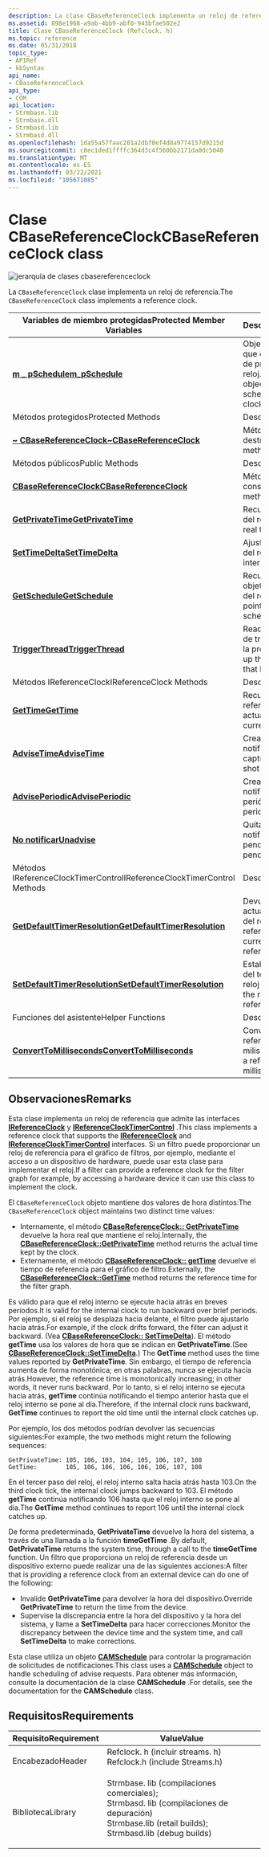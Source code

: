 ```yaml
---
description: La clase CBaseReferenceClock implementa un reloj de referencia.
ms.assetid: 898e1968-a9ab-4bb9-abf0-943bfae502e2
title: Clase CBaseReferenceClock (Refclock. h)
ms.topic: reference
ms.date: 05/31/2018
topic_type:
- APIRef
- kbSyntax
api_name:
- CBaseReferenceClock
api_type:
- COM
api_location:
- Strmbase.lib
- Strmbase.dll
- Strmbasd.lib
- Strmbasd.dll
ms.openlocfilehash: 1da55a57faac201a2dbf0ef4d8a9774157d9215d
ms.sourcegitcommit: c8ec1ded1ffffc364d3c4f560bb2171da0dc5040
ms.translationtype: MT
ms.contentlocale: es-ES
ms.lasthandoff: 03/22/2021
ms.locfileid: "105671085"
---
```

# <a name="cbasereferenceclock-class"></a><span data-ttu-id="b6a47-103">Clase CBaseReferenceClock</span><span class="sxs-lookup"><span data-stu-id="b6a47-103">CBaseReferenceClock class</span></span>

![jerarquía de clases cbasereferenceclock](images/rclock01.png)

<span data-ttu-id="b6a47-105">La `CBaseReferenceClock` clase implementa un reloj de referencia.</span><span class="sxs-lookup"><span data-stu-id="b6a47-105">The `CBaseReferenceClock` class implements a reference clock.</span></span>



| <span data-ttu-id="b6a47-106">Variables de miembro protegidas</span><span class="sxs-lookup"><span data-stu-id="b6a47-106">Protected Member Variables</span></span>                                                         | <span data-ttu-id="b6a47-107">Descripción</span><span class="sxs-lookup"><span data-stu-id="b6a47-107">Description</span></span>                                                                            |
|------------------------------------------------------------------------------------|----------------------------------------------------------------------------------------|
| [<span data-ttu-id="b6a47-108">**m \_ pSchedule**</span><span class="sxs-lookup"><span data-stu-id="b6a47-108">**m\_pSchedule**</span></span>](cbasereferenceclock-m-pschedule.md)                            | <span data-ttu-id="b6a47-109">Objeto [**CAMSchedule**](camschedule.md) que controla las tareas de programación del reloj.</span><span class="sxs-lookup"><span data-stu-id="b6a47-109">[**CAMSchedule**](camschedule.md) object that handles scheduling tasks for the clock.</span></span> |
| <span data-ttu-id="b6a47-110">Métodos protegidos</span><span class="sxs-lookup"><span data-stu-id="b6a47-110">Protected Methods</span></span>                                                                  | <span data-ttu-id="b6a47-111">Descripción</span><span class="sxs-lookup"><span data-stu-id="b6a47-111">Description</span></span>                                                                            |
| [<span data-ttu-id="b6a47-112">**~ CBaseReferenceClock**</span><span class="sxs-lookup"><span data-stu-id="b6a47-112">**~CBaseReferenceClock**</span></span>](cbasereferenceclock--cbasereferenceclock.md)           | <span data-ttu-id="b6a47-113">Método de destructor.</span><span class="sxs-lookup"><span data-stu-id="b6a47-113">Destructor method.</span></span>                                                                     |
| <span data-ttu-id="b6a47-114">Métodos públicos</span><span class="sxs-lookup"><span data-stu-id="b6a47-114">Public Methods</span></span>                                                                     | <span data-ttu-id="b6a47-115">Descripción</span><span class="sxs-lookup"><span data-stu-id="b6a47-115">Description</span></span>                                                                            |
| [<span data-ttu-id="b6a47-116">**CBaseReferenceClock**</span><span class="sxs-lookup"><span data-stu-id="b6a47-116">**CBaseReferenceClock**</span></span>](cbasereferenceclock-cbasereferenceclock.md)             | <span data-ttu-id="b6a47-117">Método de constructor.</span><span class="sxs-lookup"><span data-stu-id="b6a47-117">Constructor method.</span></span>                                                                    |
| [<span data-ttu-id="b6a47-118">**GetPrivateTime**</span><span class="sxs-lookup"><span data-stu-id="b6a47-118">**GetPrivateTime**</span></span>](cbasereferenceclock-getprivatetime.md)                       | <span data-ttu-id="b6a47-119">Recupera la hora real del reloj.</span><span class="sxs-lookup"><span data-stu-id="b6a47-119">Retrieves the real time from the clock.</span></span>                                                |
| [<span data-ttu-id="b6a47-120">**SetTimeDelta**</span><span class="sxs-lookup"><span data-stu-id="b6a47-120">**SetTimeDelta**</span></span>](cbasereferenceclock-settimedelta.md)                           | <span data-ttu-id="b6a47-121">Ajusta la hora interna del reloj.</span><span class="sxs-lookup"><span data-stu-id="b6a47-121">Adjusts the internal clock time.</span></span>                                                       |
| [<span data-ttu-id="b6a47-122">**GetSchedule**</span><span class="sxs-lookup"><span data-stu-id="b6a47-122">**GetSchedule**</span></span>](cbasereferenceclock-getschedule.md)                             | <span data-ttu-id="b6a47-123">Recupera un puntero al objeto de programación del reloj.</span><span class="sxs-lookup"><span data-stu-id="b6a47-123">Retrieves a pointer to the clock's scheduling object.</span></span>                                  |
| [<span data-ttu-id="b6a47-124">**TriggerThread**</span><span class="sxs-lookup"><span data-stu-id="b6a47-124">**TriggerThread**</span></span>](cbasereferenceclock-triggerthread.md)                         | <span data-ttu-id="b6a47-125">Reactiva el subproceso de trabajo que controla la programación.</span><span class="sxs-lookup"><span data-stu-id="b6a47-125">Wakes up the worker thread that handles scheduling.</span></span>                                    |
| <span data-ttu-id="b6a47-126">Métodos IReferenceClock</span><span class="sxs-lookup"><span data-stu-id="b6a47-126">IReferenceClock Methods</span></span>                                                            | <span data-ttu-id="b6a47-127">Descripción</span><span class="sxs-lookup"><span data-stu-id="b6a47-127">Description</span></span>                                                                            |
| [<span data-ttu-id="b6a47-128">**GetTime**</span><span class="sxs-lookup"><span data-stu-id="b6a47-128">**GetTime**</span></span>](cbasereferenceclock-gettime.md)                                     | <span data-ttu-id="b6a47-129">Recupera el tiempo de referencia actual.</span><span class="sxs-lookup"><span data-stu-id="b6a47-129">Retrieves the current reference time.</span></span>                                                  |
| [<span data-ttu-id="b6a47-130">**AdviseTime**</span><span class="sxs-lookup"><span data-stu-id="b6a47-130">**AdviseTime**</span></span>](cbasereferenceclock-advisetime.md)                               | <span data-ttu-id="b6a47-131">Crea una solicitud de notificación de una captura.</span><span class="sxs-lookup"><span data-stu-id="b6a47-131">Creates a one-shot advise request.</span></span>                                                     |
| [<span data-ttu-id="b6a47-132">**AdvisePeriodic**</span><span class="sxs-lookup"><span data-stu-id="b6a47-132">**AdvisePeriodic**</span></span>](cbasereferenceclock-adviseperiodic.md)                       | <span data-ttu-id="b6a47-133">Crea una solicitud de notificación periódica.</span><span class="sxs-lookup"><span data-stu-id="b6a47-133">Creates a periodic advise request.</span></span>                                                     |
| [<span data-ttu-id="b6a47-134">**No notificar**</span><span class="sxs-lookup"><span data-stu-id="b6a47-134">**Unadvise**</span></span>](cbasereferenceclock-unadvise.md)                                   | <span data-ttu-id="b6a47-135">Quita una solicitud de notificación pendiente.</span><span class="sxs-lookup"><span data-stu-id="b6a47-135">Removes a pending advise request.</span></span>                                                      |
| <span data-ttu-id="b6a47-136">Métodos IReferenceClockTimerControl</span><span class="sxs-lookup"><span data-stu-id="b6a47-136">IReferenceClockTimerControl Methods</span></span>                                                | <span data-ttu-id="b6a47-137">Descripción</span><span class="sxs-lookup"><span data-stu-id="b6a47-137">Description</span></span>                                                                            |
| [<span data-ttu-id="b6a47-138">**GetDefaultTimerResolution**</span><span class="sxs-lookup"><span data-stu-id="b6a47-138">**GetDefaultTimerResolution**</span></span>](cbasereferenceclock-getdefaulttimerresolution.md) | <span data-ttu-id="b6a47-139">Devuelve la resolución actual del temporizador del reloj de referencia.</span><span class="sxs-lookup"><span data-stu-id="b6a47-139">Returns the current resolution of the reference clock's timer.</span></span>                         |
| [<span data-ttu-id="b6a47-140">**SetDefaultTimerResolution**</span><span class="sxs-lookup"><span data-stu-id="b6a47-140">**SetDefaultTimerResolution**</span></span>](cbasereferenceclock-setdefaulttimerresolution.md) | <span data-ttu-id="b6a47-141">Establece la resolución del temporizador del reloj de referencia.</span><span class="sxs-lookup"><span data-stu-id="b6a47-141">Sets the resolution of the reference clock's timer.</span></span>                                    |
| <span data-ttu-id="b6a47-142">Funciones del asistente</span><span class="sxs-lookup"><span data-stu-id="b6a47-142">Helper Functions</span></span>                                                                   | <span data-ttu-id="b6a47-143">Descripción</span><span class="sxs-lookup"><span data-stu-id="b6a47-143">Description</span></span>                                                                            |
| [<span data-ttu-id="b6a47-144">**ConvertToMilliseconds**</span><span class="sxs-lookup"><span data-stu-id="b6a47-144">**ConvertToMilliseconds**</span></span>](converttomilliseconds.md)                             | <span data-ttu-id="b6a47-145">Convierte una hora de referencia en milisegundos.</span><span class="sxs-lookup"><span data-stu-id="b6a47-145">Converts a reference time to milliseconds.</span></span>                                             |



 

## <a name="remarks"></a><span data-ttu-id="b6a47-146">Observaciones</span><span class="sxs-lookup"><span data-stu-id="b6a47-146">Remarks</span></span>

<span data-ttu-id="b6a47-147">Esta clase implementa un reloj de referencia que admite las interfaces [**IReferenceClock**](/windows/desktop/api/Strmif/nn-strmif-ireferenceclock) y [**IReferenceClockTimerControl**](/windows/desktop/api/Strmif/nn-strmif-ireferenceclocktimercontrol) .</span><span class="sxs-lookup"><span data-stu-id="b6a47-147">This class implements a reference clock that supports the [**IReferenceClock**](/windows/desktop/api/Strmif/nn-strmif-ireferenceclock) and [**IReferenceClockTimerControl**](/windows/desktop/api/Strmif/nn-strmif-ireferenceclocktimercontrol) interfaces.</span></span> <span data-ttu-id="b6a47-148">Si un filtro puede proporcionar un reloj de referencia para el gráfico de filtros, por ejemplo, mediante el acceso a un dispositivo de hardware, puede usar esta clase para implementar el reloj.</span><span class="sxs-lookup"><span data-stu-id="b6a47-148">If a filter can provide a reference clock for the filter graph for example, by accessing a hardware device it can use this class to implement the clock.</span></span>

<span data-ttu-id="b6a47-149">El `CBaseReferenceClock` objeto mantiene dos valores de hora distintos:</span><span class="sxs-lookup"><span data-stu-id="b6a47-149">The `CBaseReferenceClock` object maintains two distinct time values:</span></span>

-   <span data-ttu-id="b6a47-150">Internamente, el método [**CBaseReferenceClock:: GetPrivateTime**](cbasereferenceclock-getprivatetime.md) devuelve la hora real que mantiene el reloj.</span><span class="sxs-lookup"><span data-stu-id="b6a47-150">Internally, the [**CBaseReferenceClock::GetPrivateTime**](cbasereferenceclock-getprivatetime.md) method returns the actual time kept by the clock.</span></span>
-   <span data-ttu-id="b6a47-151">Externamente, el método [**CBaseReferenceClock:: getTime**](cbasereferenceclock-gettime.md) devuelve el tiempo de referencia para el gráfico de filtro.</span><span class="sxs-lookup"><span data-stu-id="b6a47-151">Externally, the [**CBaseReferenceClock::GetTime**](cbasereferenceclock-gettime.md) method returns the reference time for the filter graph.</span></span>

<span data-ttu-id="b6a47-152">Es válido para que el reloj interno se ejecute hacia atrás en breves períodos.</span><span class="sxs-lookup"><span data-stu-id="b6a47-152">It is valid for the internal clock to run backward over brief periods.</span></span> <span data-ttu-id="b6a47-153">Por ejemplo, si el reloj se desplaza hacia delante, el filtro puede ajustarlo hacia atrás.</span><span class="sxs-lookup"><span data-stu-id="b6a47-153">For example, if the clock drifts forward, the filter can adjust it backward.</span></span> <span data-ttu-id="b6a47-154">(Vea [**CBaseReferenceClock:: SetTimeDelta**](cbasereferenceclock-settimedelta.md)). El método **getTime** usa los valores de hora que se indican en **GetPrivateTime**.</span><span class="sxs-lookup"><span data-stu-id="b6a47-154">(See [**CBaseReferenceClock::SetTimeDelta**](cbasereferenceclock-settimedelta.md).) The **GetTime** method uses the time values reported by **GetPrivateTime**.</span></span> <span data-ttu-id="b6a47-155">Sin embargo, el tiempo de referencia aumenta de forma monotónica; en otras palabras, nunca se ejecuta hacia atrás.</span><span class="sxs-lookup"><span data-stu-id="b6a47-155">However, the reference time is monotonically increasing; in other words, it never runs backward.</span></span> <span data-ttu-id="b6a47-156">Por lo tanto, si el reloj interno se ejecuta hacia atrás, **getTime** continúa notificando el tiempo anterior hasta que el reloj interno se pone al día.</span><span class="sxs-lookup"><span data-stu-id="b6a47-156">Therefore, if the internal clock runs backward, **GetTime** continues to report the old time until the internal clock catches up.</span></span>

<span data-ttu-id="b6a47-157">Por ejemplo, los dos métodos podrían devolver las secuencias siguientes:</span><span class="sxs-lookup"><span data-stu-id="b6a47-157">For example, the two methods might return the following sequences:</span></span>

``` syntax
GetPrivateTime: 105, 106, 103, 104, 105, 106, 107, 108
GetTime:        105, 106, 106, 106, 106, 106, 107, 108
```

<span data-ttu-id="b6a47-158">En el tercer paso del reloj, el reloj interno salta hacia atrás hasta 103.</span><span class="sxs-lookup"><span data-stu-id="b6a47-158">On the third clock tick, the internal clock jumps backward to 103.</span></span> <span data-ttu-id="b6a47-159">El método **getTime** continúa notificando 106 hasta que el reloj interno se pone al día.</span><span class="sxs-lookup"><span data-stu-id="b6a47-159">The **GetTime** method continues to report 106 until the internal clock catches up.</span></span>

<span data-ttu-id="b6a47-160">De forma predeterminada, **GetPrivateTime** devuelve la hora del sistema, a través de una llamada a la función **timeGetTime** .</span><span class="sxs-lookup"><span data-stu-id="b6a47-160">By default, **GetPrivateTime** returns the system time, through a call to the **timeGetTime** function.</span></span> <span data-ttu-id="b6a47-161">Un filtro que proporciona un reloj de referencia desde un dispositivo externo puede realizar una de las siguientes acciones:</span><span class="sxs-lookup"><span data-stu-id="b6a47-161">A filter that is providing a reference clock from an external device can do one of the following:</span></span>

-   <span data-ttu-id="b6a47-162">Invalide **GetPrivateTime** para devolver la hora del dispositivo.</span><span class="sxs-lookup"><span data-stu-id="b6a47-162">Override **GetPrivateTime** to return the time from the device.</span></span>
-   <span data-ttu-id="b6a47-163">Supervise la discrepancia entre la hora del dispositivo y la hora del sistema, y llame a **SetTimeDelta** para hacer correcciones.</span><span class="sxs-lookup"><span data-stu-id="b6a47-163">Monitor the discrepancy between the device time and the system time, and call **SetTimeDelta** to make corrections.</span></span>

<span data-ttu-id="b6a47-164">Esta clase utiliza un objeto [**CAMSchedule**](camschedule.md) para controlar la programación de solicitudes de notificaciones.</span><span class="sxs-lookup"><span data-stu-id="b6a47-164">This class uses a [**CAMSchedule**](camschedule.md) object to handle scheduling of advise requests.</span></span> <span data-ttu-id="b6a47-165">Para obtener más información, consulte la documentación de la clase **CAMSchedule** .</span><span class="sxs-lookup"><span data-stu-id="b6a47-165">For details, see the documentation for the **CAMSchedule** class.</span></span>

## <a name="requirements"></a><span data-ttu-id="b6a47-166">Requisitos</span><span class="sxs-lookup"><span data-stu-id="b6a47-166">Requirements</span></span>



| <span data-ttu-id="b6a47-167">Requisito</span><span class="sxs-lookup"><span data-stu-id="b6a47-167">Requirement</span></span> | <span data-ttu-id="b6a47-168">Value</span><span class="sxs-lookup"><span data-stu-id="b6a47-168">Value</span></span> |
|--------------------|--------------------------------------------------------------------------------------------------------------------------------------------------------------------------------------------|
| <span data-ttu-id="b6a47-169">Encabezado</span><span class="sxs-lookup"><span data-stu-id="b6a47-169">Header</span></span><br/>  | <dl> <span data-ttu-id="b6a47-170"><dt>Refclock. h (incluir streams. h)</dt></span><span class="sxs-lookup"><span data-stu-id="b6a47-170"><dt>Refclock.h (include Streams.h)</dt></span></span> </dl>                                                                                  |
| <span data-ttu-id="b6a47-171">Biblioteca</span><span class="sxs-lookup"><span data-stu-id="b6a47-171">Library</span></span><br/> | <dl> <span data-ttu-id="b6a47-172"><dt>Strmbase. lib (compilaciones comerciales); </dt> <dt>Strmbasd. lib (compilaciones de depuración)</dt></span><span class="sxs-lookup"><span data-stu-id="b6a47-172"><dt>Strmbase.lib (retail builds); </dt> <dt>Strmbasd.lib (debug builds)</dt></span></span> </dl> |



 

 




